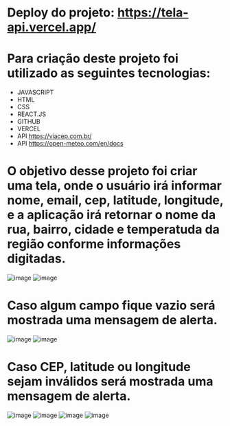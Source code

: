 # Deploy do projeto: https://tela-api.vercel.app/

# Para criação deste projeto foi utilizado as seguintes tecnologias:
* JAVASCRIPT
* HTML
* CSS
* REACT.JS
* GITHUB
* VERCEL
* API https://viacep.com.br/
* API https://open-meteo.com/en/docs

# O objetivo desse projeto foi criar uma tela, onde o usuário irá informar nome, email, cep, latitude, longitude, e a aplicação irá retornar o nome da rua, bairro, cidade e temperatuda da região conforme informações digitadas.
![image](https://github.com/luizmarcelolm/tela_api/assets/109484017/a01b84ea-1dcb-43fe-9ee8-f1f75666c07c)
![image](https://github.com/luizmarcelolm/tela_api/assets/109484017/30c660a0-5754-4c93-ab2d-37169e6e56fa)

# Caso algum campo fique vazio será mostrada uma mensagem de alerta.
![image](https://github.com/luizmarcelolm/tela_api/assets/109484017/29f132f3-f3b7-4715-9d1c-65191d65e6c8)
![image](https://github.com/luizmarcelolm/tela_api/assets/109484017/551bfa4c-eaa2-45da-a0ee-547e4dd9539c)

# Caso CEP, latitude ou longitude sejam inválidos será mostrada uma mensagem de alerta.
![image](https://github.com/luizmarcelolm/tela_api/assets/109484017/b46eb7fd-8416-4eb9-9df7-9956e8ca1b51)
![image](https://github.com/luizmarcelolm/tela_api/assets/109484017/36a3c956-1913-4175-86a5-4b96d8a570e5)
![image](https://github.com/luizmarcelolm/tela_api/assets/109484017/0262b68a-680c-4dfb-bd57-5fbbd225d963)
![image](https://github.com/luizmarcelolm/tela_api/assets/109484017/27dc3cff-cbb6-4190-af86-e06230d97334)







